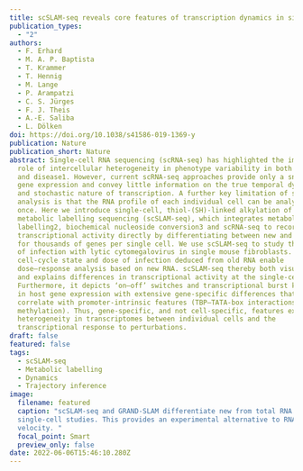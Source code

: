 ```yaml
---
title: scSLAM-seq reveals core features of transcription dynamics in single cells
publication_types:
  - "2"
authors:
  - F. Erhard
  - M. A. P. Baptista
  - T. Krammer
  - T. Hennig
  - M. Lange
  - P. Arampatzi
  - C. S. Jürges
  - F. J. Theis
  - A.-E. Saliba
  - L. Dölken
doi: https://doi.org/10.1038/s41586-019-1369-y
publication: Nature
publication_short: Nature
abstract: Single-cell RNA sequencing (scRNA-seq) has highlighted the important
  role of intercellular heterogeneity in phenotype variability in both health
  and disease1. However, current scRNA-seq approaches provide only a snapshot of
  gene expression and convey little information on the true temporal dynamics
  and stochastic nature of transcription. A further key limitation of scRNA-seq
  analysis is that the RNA profile of each individual cell can be analysed only
  once. Here we introduce single-cell, thiol-(SH)-linked alkylation of RNA for
  metabolic labelling sequencing (scSLAM-seq), which integrates metabolic RNA
  labelling2, biochemical nucleoside conversion3 and scRNA-seq to record
  transcriptional activity directly by differentiating between new and old RNA
  for thousands of genes per single cell. We use scSLAM-seq to study the onset
  of infection with lytic cytomegalovirus in single mouse fibroblasts. The
  cell-cycle state and dose of infection deduced from old RNA enable
  dose–response analysis based on new RNA. scSLAM-seq thereby both visualizes
  and explains differences in transcriptional activity at the single-cell level.
  Furthermore, it depicts ‘on–off’ switches and transcriptional burst kinetics
  in host gene expression with extensive gene-specific differences that
  correlate with promoter-intrinsic features (TBP–TATA-box interactions and DNA
  methylation). Thus, gene-specific, and not cell-specific, features explain the
  heterogeneity in transcriptomes between individual cells and the
  transcriptional response to perturbations.
draft: false
featured: false
tags:
  - scSLAM-seq
  - Metabolic labelling
  - Dynamics
  - Trajectory inference
image:
  filename: featured
  caption: "scSLAM-seq and GRAND-SLAM differentiate new from total RNA in
  single-cell studies. This provides an experimental alternative to RNA
  velocity. "
  focal_point: Smart
  preview_only: false
date: 2022-06-06T15:46:10.280Z
---
```

